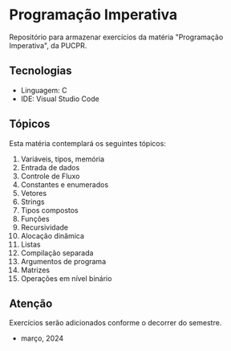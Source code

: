 # Programação Imperativa
Repositório para armazenar exercícios da matéria "Programação Imperativa", da PUCPR.

## Tecnologias

- Linguagem: C
- IDE: Visual Studio Code

## Tópicos

Esta matéria contemplará os seguintes tópicos: 

1. Variáveis, tipos, memória
2. Entrada de dados
3. Controle de Fluxo
4. Constantes e enumerados
5. Vetores
6. Strings
7. Tipos compostos
8. Funções
9. Recursividade
10. Alocação dinâmica
11. Listas
12. Compilação separada
13. Argumentos de programa
14. Matrizes
15. Operações em nível binário

## Atenção

Exercícios serão adicionados conforme o decorrer do semestre.

- março, 2024
